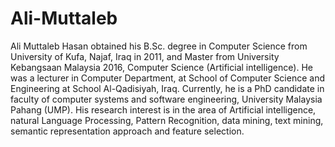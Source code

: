 # Ali-Muttaleb
Ali Muttaleb Hasan obtained his B.Sc. degree in Computer Science from University of Kufa, Najaf, Iraq in 2011, and Master from University Kebangsaan Malaysia 2016, Computer Science (Artificial intelligence). He was a lecturer in Computer Department, at School of Computer Science and Engineering at School Al-Qadisiyah, Iraq. Currently, he is a PhD candidate in faculty of computer systems and software engineering, University Malaysia Pahang (UMP). His research interest is in the area of Artificial intelligence, natural Language Processing, Pattern Recognition, data mining, text mining, semantic representation approach and feature selection.
